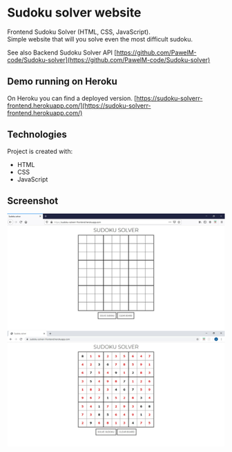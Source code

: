 # Sudoku solver website
Frontend Sudoku Solver (HTML, CSS, JavaScript).<br />
Simple website that will you solve even the most difficult sudoku.

See also Backend Sudoku Solver API [https://github.com/PawelM-code/Sudoku-solver](https://github.com/PawelM-code/Sudoku-solver) 

## Demo running on Heroku
On Heroku you can find a deployed version. [https://sudoku-solverr-frontend.herokuapp.com/](https://sudoku-solverr-frontend.herokuapp.com/)

## Technologies
Project is created with:
* HTML
* CSS
* JavaScript

## Screenshot 
![](img/sudoku1.jpg)
![](img/sudoku2.jpg)
